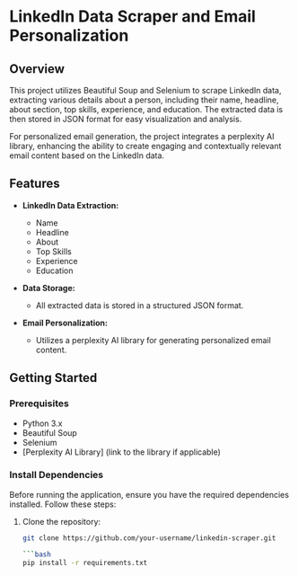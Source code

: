 # LinkedIn Data Scraper and Email Personalization

## Overview

This project utilizes Beautiful Soup and Selenium to scrape LinkedIn data, extracting various details about a person, including their name, headline, about section, top skills, experience, and education. The extracted data is then stored in JSON format for easy visualization and analysis.

For personalized email generation, the project integrates a perplexity AI library, enhancing the ability to create engaging and contextually relevant email content based on the LinkedIn data.

## Features

- **LinkedIn Data Extraction:**
  - Name
  - Headline
  - About
  - Top Skills
  - Experience
  - Education

- **Data Storage:**
  - All extracted data is stored in a structured JSON format.

- **Email Personalization:**
  - Utilizes a perplexity AI library for generating personalized email content.

## Getting Started

### Prerequisites

- Python 3.x
- Beautiful Soup
- Selenium
- [Perplexity AI Library] (link to the library if applicable)

### Install Dependencies

Before running the application, ensure you have the required dependencies installed. Follow these steps:

1. Clone the repository:

   ```bash
   git clone https://github.com/your-username/linkedin-scraper.git

   ```bash
   pip install -r requirements.txt

